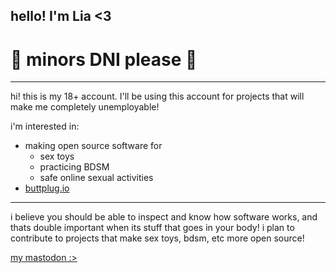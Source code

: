 ## hello! I'm Lia <3

# 🔞 minors DNI please 🔞

---

hi! this is my 18+ account. I'll be using this account for projects that will make me completely unemployable!

i'm interested in:  
 - making open source software for  
   - sex toys  
   - practicing BDSM  
   - safe online sexual activities  
 - [buttplug.io](https://github.com/buttplugio)  

---

i believe you should be able to inspect and know how software works, and thats double important when its stuff that goes in your body! i plan to contribute to projects that make sex toys, bdsm, etc more open source!

<a rel="me" href="https://girlcock.club/@libidoll">my mastodon :></a>
